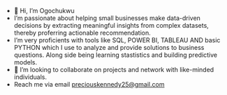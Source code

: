 - 👋 Hi, I’m Ogochukwu
-  I’m passionate about helping small businesses make data-driven decisions by extracting meaningful insights from complex datasets, thereby proferring actionable recommendation.
-  I’m very proficients with tools like SQL, POWER BI, TABLEAU AND basic PYTHON which I use to analyze and provide solutions to business questions. Along side being learning stastistics and building predictive models.
- 💞️ I’m looking to collaborate on projects and network with like-minded individuals.
- Reach me via email preciouskennedy25@gmail.com 


<!---
Ogoo-vizData/Ogoo-vizData is a ✨ special ✨ repository because its `README.md` (this file) appears on your GitHub profile.
You can click the Preview link to take a look at your changes.
--->
